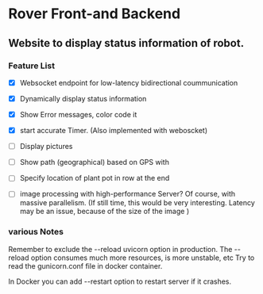 # Rover Front-and Backend

## Website to display status information of robot. 


### Feature List
- [x] Websocket endpoint for low-latency bidirectional coummunication
- [x] Dynamically display status information
- [x] Show Error messages, color code it
- [x] start accurate Timer. (Also implemented with weboscket)
- [ ] Display pictures
- [ ] Show path (geographical) based on GPS with 
- [ ] Specify location of plant pot in row at the end
- [ ] image processing with high-performance Server? Of course, with massive parallelism. (If still time, this would be very interesting. Latency may be an issue, because of the size of the image )





### various Notes
Remember to exclude the --reload uvicorn option in production. The --reload option consumes much more resources, is more unstable, etc
Try to read the gunicorn.conf file in docker container. 

In Docker you can add --restart option to restart server if it crashes.

